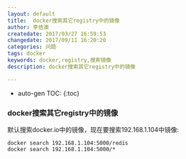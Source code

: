 ```yaml
---
layout: default
title:  docker搜索其它registry中的镜像
author: 李佶澳
createdate: 2017/03/27 16:59:53
changedate: 2017/09/11 16:20:20
categories: 问题
tags: docker
keywords: docker,registry,搜索镜像
description: docker搜索其它registry中的镜像

---
```


* auto-gen TOC:
{:toc}

### docker搜索其它registry中的镜像

默认搜索docker.io中的镜像，现在要搜索192.168.1.104中镜像:

	docker search 192.168.1.104:5000/redis
	docker search 192.168.1.104:5000/*

